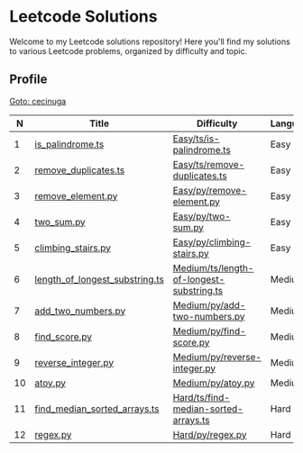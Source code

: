 

**Leetcode Solutions**
======================

  

Welcome to my Leetcode solutions repository! Here you'll find my solutions to various Leetcode problems, organized by difficulty and topic.

  

**Profile**
-----------

  

[Goto: cecinuga](https://leetcode.com/u/cecinuga/)

| N | Title | Difficulty | Language |
| --- | --- | --- | --- |
| 1 | [is\_palindrome.ts](https://leetcode.com/problems/climbing-stairs/description/is_palindrome.ts) | [Easy/ts/is-palindrome.ts](https://github.com/cecinuga/Leetcode/tree/main/{leetcode.path}) | Easy | ts |
| 2 | [remove\_duplicates.ts](https://leetcode.com/problems/climbing-stairs/description/remove_duplicates.ts) | [Easy/ts/remove-duplicates.ts](https://github.com/cecinuga/Leetcode/tree/main/{leetcode.path}) | Easy | ts |
| 3 | [remove\_element.py](https://leetcode.com/problems/climbing-stairs/description/remove_element.py) | [Easy/py/remove-element.py](https://github.com/cecinuga/Leetcode/tree/main/{leetcode.path}) | Easy | py |
| 4 | [two\_sum.py](https://leetcode.com/problems/climbing-stairs/description/two_sum.py) | [Easy/py/two-sum.py](https://github.com/cecinuga/Leetcode/tree/main/{leetcode.path}) | Easy | py |
| 5 | [climbing\_stairs.py](https://leetcode.com/problems/climbing-stairs/description/climbing_stairs.py) | [Easy/py/climbing-stairs.py](https://github.com/cecinuga/Leetcode/tree/main/{leetcode.path}) | Easy | py |
| 6 | [length\_of\_longest\_substring.ts](https://leetcode.com/problems/climbing-stairs/description/length_of_longest_substring.ts) | [Medium/ts/length-of-longest-substring.ts](https://github.com/cecinuga/Leetcode/tree/main/{leetcode.path}) | Medium | ts |
| 7 | [add\_two\_numbers.py](https://leetcode.com/problems/climbing-stairs/description/add_two_numbers.py) | [Medium/py/add-two-numbers.py](https://github.com/cecinuga/Leetcode/tree/main/{leetcode.path}) | Medium | py |
| 8 | [find\_score.py](https://leetcode.com/problems/climbing-stairs/description/find_score.py) | [Medium/py/find-score.py](https://github.com/cecinuga/Leetcode/tree/main/{leetcode.path}) | Medium | py |
| 9 | [reverse\_integer.py](https://leetcode.com/problems/climbing-stairs/description/reverse_integer.py) | [Medium/py/reverse-integer.py](https://github.com/cecinuga/Leetcode/tree/main/{leetcode.path}) | Medium | py |
| 10 | [atoy.py](https://leetcode.com/problems/climbing-stairs/description/atoy.py) | [Medium/py/atoy.py](https://github.com/cecinuga/Leetcode/tree/main/{leetcode.path}) | Medium | py |
| 11 | [find\_median\_sorted\_arrays.ts](https://leetcode.com/problems/climbing-stairs/description/find_median_sorted_arrays.ts) | [Hard/ts/find-median-sorted-arrays.ts](https://github.com/cecinuga/Leetcode/tree/main/{leetcode.path}) | Hard | ts |
| 12 | [regex.py](https://leetcode.com/problems/climbing-stairs/description/regex.py) | [Hard/py/regex.py](https://github.com/cecinuga/Leetcode/tree/main/{leetcode.path}) | Hard | py |


